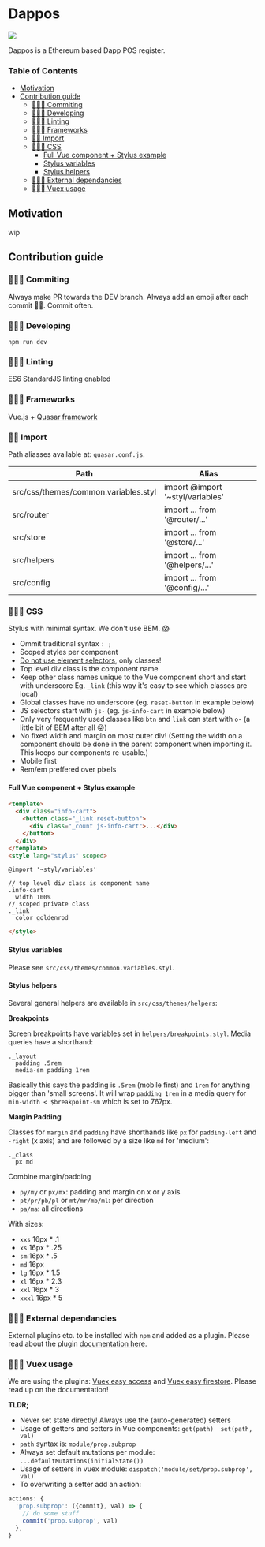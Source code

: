 # Dappos

![](https://circleci.com/gh/Dappos/Dappos.svg?style=shield&circle-token=a4bb78ec3c830868731db9a3f8a8028ba024530a)

Dappos is a Ethereum based Dapp POS register.

### Table of Contents

<!-- TOC -->

- [Motivation](#motivation)
- [Contribution guide](#contribution-guide)
    - [👩🏼‍💻 Commiting](#👩🏼‍💻-commiting)
    - [👨🏼‍💻 Developing](#👨🏼‍💻-developing)
    - [👩🏻‍🏫 Linting](#👩🏻‍🏫-linting)
    - [🧙🏻‍♂️ Frameworks](#🧙🏻‍♂️-frameworks)
    - [🧞‍♂️ Import](#🧞‍♂️-import)
    - [👨🏻‍🎨 CSS](#👨🏻‍🎨-css)
        - [Full Vue component + Stylus example](#full-vue-component--stylus-example)
        - [Stylus variables](#stylus-variables)
        - [Stylus helpers](#stylus-helpers)
    - [👩🏻‍🔬 External dependancies](#👩🏻‍🔬-external-dependancies)
    - [👮🏽‍♂️ Vuex usage](#👮🏽‍♂️-vuex-usage)

<!-- /TOC -->

## Motivation

wip

## Contribution guide

### 👩🏼‍💻 Commiting

Always make PR towards the DEV branch. Always add an emoji after each commit ✌🏻. Commit often.

### 👨🏼‍💻 Developing

`npm run dev`

### 👩🏻‍🏫 Linting

ES6 StandardJS linting enabled

### 🧙🏻‍♂️ Frameworks

Vue.js + [Quasar framework](https://quasar-framework.org/guide/)

### 🧞‍♂️ Import

Path aliasses available at: `quasar.conf.js`.

Path | Alias
---|---
src/css/themes/common.variables.styl | import @import '~styl/variables'
src/router | import ... from '@router/...'
src/store | import ... from '@store/...'
src/helpers | import ... from '@helpers/...'
src/config | import ... from '@config/...'

### 👨🏻‍🎨 CSS

Stylus with minimal syntax. We don't use BEM. 😱

- Ommit traditional syntax `: ;`
- Scoped styles per component
- [Do not use element selectors](https://vue-loader.vuejs.org/guide/scoped-css.html), only classes!
- Top level div class is the component name
- Keep other class names unique to the Vue component short and start with underscore Eg. `_link` (this way it's easy to see which classes are local)
- Global classes have no underscore (eg. `reset-button` in example below)
- JS selectors start with `js-` (eg. `js-info-cart` in example below)
- Only very frequently used classes like `btn` and `link` can start with `o-` (a little bit of BEM after all 😜)
- No fixed width and margin on most outer div! (Setting the width on a component should be done in the parent component when importing it. This keeps our components re-usable.)
- Mobile first
- Rem/em preffered over pixels

#### Full Vue component + Stylus example

```html
<template>
  <div class="info-cart">
    <button class="_link reset-button">
      <div class="_count js-info-cart">...</div>
    </button>
  </div>
</template>
<style lang="stylus" scoped>
```
```stylus
@import '~styl/variables'

// top level div class is component name
.info-cart
  width 100%
// scoped private class
._link
  color goldenrod
```
```html
</style>
```

#### Stylus variables

Please see `src/css/themes/common.variables.styl`.

#### Stylus helpers

Several general helpers are available in `src/css/themes/helpers`:

**Breakpoints**

Screen breakpoints have variables set in `helpers/breakpoints.styl`. Media queries have a shorthand:

```stylus
._layout
  padding .5rem
  media-sm padding 1rem
```

Basically this says the padding is `.5rem` (mobile first) and `1rem` for anything bigger than 'small screens'. It will wrap `padding 1rem` in a media query for `min-width < $breakpoint-sm` which is set to 767px.

**Margin Padding**

Classes for `margin` and `padding` have shorthands like `px` for `padding-left` and `-right` (x axis) and are followed by a size like `md` for 'medium':

```stylus
._class
  px md
```

Combine margin/padding
- `py/my` or `px/mx`: padding and margin on x or y axis
- `pt/pr/pb/pl` or `mt/mr/mb/ml`: per direction
- `pa/ma`: all directions

With sizes:
- `xxs` 16px * .1
- `xs` 16px * .25
- `sm` 16px * .5
- `md` 16px
- `lg` 16px * 1.5
- `xl` 16px * 2.3
- `xxl` 16px * 3
- `xxxl` 16px * 5

### 👩🏻‍🔬 External dependancies

External plugins etc. to be installed with `npm` and added as a plugin. Please read about the plugin [documentation here](https://quasar-framework.org/guide/app-plugins.html).

### 👮🏽‍♂️ Vuex usage

We are using the plugins: [Vuex easy access](https://github.com/mesqueeb/VuexEasyAccess) and [Vuex easy firestore](https://github.com/mesqueeb/VuexEasyFirestore). Please read up on the documentation!

**TLDR;**

- Never set state directly! Always use the (auto-generated) setters
- Usage of getters and setters in Vue components: `get(path)  set(path, val)`
- `path` syntax is: `module/prop.subprop`
- Always set default mutations per module: `...defaultMutations(initialState())`
- Usage of setters in vuex module: `dispatch('module/set/prop.subprop', val)`
- To overwriting a setter add an action:

```js
actions: {
  'prop.subprop': ({commit}, val) => {
    // do some stuff
    commit('prop.subprop', val)
  },
}
```
